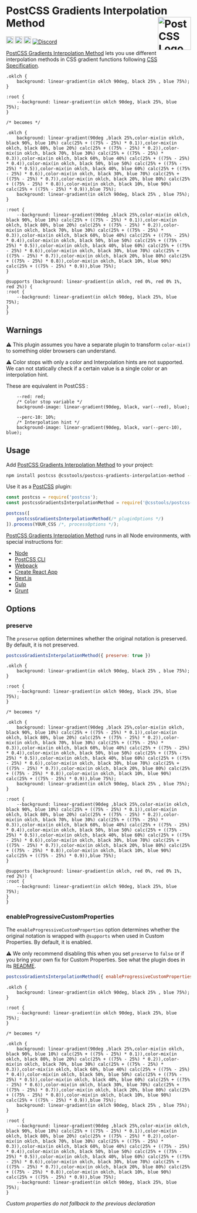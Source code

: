 # PostCSS Gradients Interpolation Method [<img src="https://postcss.github.io/postcss/logo.svg" alt="PostCSS Logo" width="90" height="90" align="right">][postcss]

[<img alt="npm version" src="https://img.shields.io/npm/v/@csstools/postcss-gradients-interpolation-method.svg" height="20">][npm-url] [<img alt="CSS Standard Status" src="https://cssdb.org/images/badges/TODO.svg" height="20">][css-url] [<img alt="Build Status" src="https://github.com/csstools/postcss-plugins/workflows/test/badge.svg" height="20">][cli-url] [<img alt="Discord" src="https://shields.io/badge/Discord-5865F2?logo=discord&logoColor=white">][discord]

[PostCSS Gradients Interpolation Method] lets you use different interpolation methods in CSS gradient functions following [CSS Specification].

```pcss
.oklch {
	background: linear-gradient(in oklch 90deg, black 25% , blue 75%);
}

:root {
	--background: linear-gradient(in oklch 90deg, black 25%, blue 75%);
}

/* becomes */

.oklch {
	background: linear-gradient(90deg ,black 25%,color-mix(in oklch, black 90%, blue 10%) calc(25% + ((75% - 25%) * 0.1)),color-mix(in oklch, black 80%, blue 20%) calc(25% + ((75% - 25%) * 0.2)),color-mix(in oklch, black 70%, blue 30%) calc(25% + ((75% - 25%) * 0.3)),color-mix(in oklch, black 60%, blue 40%) calc(25% + ((75% - 25%) * 0.4)),color-mix(in oklch, black 50%, blue 50%) calc(25% + ((75% - 25%) * 0.5)),color-mix(in oklch, black 40%, blue 60%) calc(25% + ((75% - 25%) * 0.6)),color-mix(in oklch, black 30%, blue 70%) calc(25% + ((75% - 25%) * 0.7)),color-mix(in oklch, black 20%, blue 80%) calc(25% + ((75% - 25%) * 0.8)),color-mix(in oklch, black 10%, blue 90%) calc(25% + ((75% - 25%) * 0.9)),blue 75%);
	background: linear-gradient(in oklch 90deg, black 25% , blue 75%);
}

:root {
	--background: linear-gradient(90deg ,black 25%,color-mix(in oklch, black 90%, blue 10%) calc(25% + ((75% - 25%) * 0.1)),color-mix(in oklch, black 80%, blue 20%) calc(25% + ((75% - 25%) * 0.2)),color-mix(in oklch, black 70%, blue 30%) calc(25% + ((75% - 25%) * 0.3)),color-mix(in oklch, black 60%, blue 40%) calc(25% + ((75% - 25%) * 0.4)),color-mix(in oklch, black 50%, blue 50%) calc(25% + ((75% - 25%) * 0.5)),color-mix(in oklch, black 40%, blue 60%) calc(25% + ((75% - 25%) * 0.6)),color-mix(in oklch, black 30%, blue 70%) calc(25% + ((75% - 25%) * 0.7)),color-mix(in oklch, black 20%, blue 80%) calc(25% + ((75% - 25%) * 0.8)),color-mix(in oklch, black 10%, blue 90%) calc(25% + ((75% - 25%) * 0.9)),blue 75%);
}

@supports (background: linear-gradient(in oklch, red 0%, red 0% 1%, red 2%)) {
:root {
	--background: linear-gradient(in oklch 90deg, black 25%, blue 75%);
}
}
```

## Warnings

⚠️ This plugin assumes you have a separate plugin to transform `color-mix()` to something older browsers can understand.

⚠️ Color stops with only a color and Interpolation hints are not supported.
We can not statically check if a certain value is a single color or an interpolation hint.

These are equivalent in PostCSS :

```pcss
	--red: red;
	/* Color stop variable */
	background-image: linear-gradient(90deg, black, var(--red), blue);

	--perc-10: 10%;
	/* Interpolation hint */
	background-image: linear-gradient(90deg, black, var(--perc-10), blue);
```

## Usage

Add [PostCSS Gradients Interpolation Method] to your project:

```bash
npm install postcss @csstools/postcss-gradients-interpolation-method --save-dev
```

Use it as a [PostCSS] plugin:

```js
const postcss = require('postcss');
const postcssGradientsInterpolationMethod = require('@csstools/postcss-gradients-interpolation-method');

postcss([
	postcssGradientsInterpolationMethod(/* pluginOptions */)
]).process(YOUR_CSS /*, processOptions */);
```

[PostCSS Gradients Interpolation Method] runs in all Node environments, with special
instructions for:

- [Node](INSTALL.md#node)
- [PostCSS CLI](INSTALL.md#postcss-cli)
- [Webpack](INSTALL.md#webpack)
- [Create React App](INSTALL.md#create-react-app)
- [Next.js](INSTALL.md#nextjs)
- [Gulp](INSTALL.md#gulp)
- [Grunt](INSTALL.md#grunt)

## Options

### preserve

The `preserve` option determines whether the original notation
is preserved. By default, it is not preserved.

```js
postcssGradientsInterpolationMethod({ preserve: true })
```

```pcss
.oklch {
	background: linear-gradient(in oklch 90deg, black 25% , blue 75%);
}

:root {
	--background: linear-gradient(in oklch 90deg, black 25%, blue 75%);
}

/* becomes */

.oklch {
	background: linear-gradient(90deg ,black 25%,color-mix(in oklch, black 90%, blue 10%) calc(25% + ((75% - 25%) * 0.1)),color-mix(in oklch, black 80%, blue 20%) calc(25% + ((75% - 25%) * 0.2)),color-mix(in oklch, black 70%, blue 30%) calc(25% + ((75% - 25%) * 0.3)),color-mix(in oklch, black 60%, blue 40%) calc(25% + ((75% - 25%) * 0.4)),color-mix(in oklch, black 50%, blue 50%) calc(25% + ((75% - 25%) * 0.5)),color-mix(in oklch, black 40%, blue 60%) calc(25% + ((75% - 25%) * 0.6)),color-mix(in oklch, black 30%, blue 70%) calc(25% + ((75% - 25%) * 0.7)),color-mix(in oklch, black 20%, blue 80%) calc(25% + ((75% - 25%) * 0.8)),color-mix(in oklch, black 10%, blue 90%) calc(25% + ((75% - 25%) * 0.9)),blue 75%);
	background: linear-gradient(in oklch 90deg, black 25% , blue 75%);
}

:root {
	--background: linear-gradient(90deg ,black 25%,color-mix(in oklch, black 90%, blue 10%) calc(25% + ((75% - 25%) * 0.1)),color-mix(in oklch, black 80%, blue 20%) calc(25% + ((75% - 25%) * 0.2)),color-mix(in oklch, black 70%, blue 30%) calc(25% + ((75% - 25%) * 0.3)),color-mix(in oklch, black 60%, blue 40%) calc(25% + ((75% - 25%) * 0.4)),color-mix(in oklch, black 50%, blue 50%) calc(25% + ((75% - 25%) * 0.5)),color-mix(in oklch, black 40%, blue 60%) calc(25% + ((75% - 25%) * 0.6)),color-mix(in oklch, black 30%, blue 70%) calc(25% + ((75% - 25%) * 0.7)),color-mix(in oklch, black 20%, blue 80%) calc(25% + ((75% - 25%) * 0.8)),color-mix(in oklch, black 10%, blue 90%) calc(25% + ((75% - 25%) * 0.9)),blue 75%);
}

@supports (background: linear-gradient(in oklch, red 0%, red 0% 1%, red 2%)) {
:root {
	--background: linear-gradient(in oklch 90deg, black 25%, blue 75%);
}
}
```

### enableProgressiveCustomProperties

The `enableProgressiveCustomProperties` option determines whether the original notation
is wrapped with `@supports` when used in Custom Properties. By default, it is enabled.

⚠️ We only recommend disabling this when you set `preserve` to `false` or if you bring your own fix for Custom Properties. See what the plugin does in its [README](https://github.com/csstools/postcss-plugins/tree/main/plugins/postcss-progressive-custom-properties#readme).

```js
postcssGradientsInterpolationMethod({ enableProgressiveCustomProperties: false })
```

```pcss
.oklch {
	background: linear-gradient(in oklch 90deg, black 25% , blue 75%);
}

:root {
	--background: linear-gradient(in oklch 90deg, black 25%, blue 75%);
}

/* becomes */

.oklch {
	background: linear-gradient(90deg ,black 25%,color-mix(in oklch, black 90%, blue 10%) calc(25% + ((75% - 25%) * 0.1)),color-mix(in oklch, black 80%, blue 20%) calc(25% + ((75% - 25%) * 0.2)),color-mix(in oklch, black 70%, blue 30%) calc(25% + ((75% - 25%) * 0.3)),color-mix(in oklch, black 60%, blue 40%) calc(25% + ((75% - 25%) * 0.4)),color-mix(in oklch, black 50%, blue 50%) calc(25% + ((75% - 25%) * 0.5)),color-mix(in oklch, black 40%, blue 60%) calc(25% + ((75% - 25%) * 0.6)),color-mix(in oklch, black 30%, blue 70%) calc(25% + ((75% - 25%) * 0.7)),color-mix(in oklch, black 20%, blue 80%) calc(25% + ((75% - 25%) * 0.8)),color-mix(in oklch, black 10%, blue 90%) calc(25% + ((75% - 25%) * 0.9)),blue 75%);
	background: linear-gradient(in oklch 90deg, black 25% , blue 75%);
}

:root {
	--background: linear-gradient(90deg ,black 25%,color-mix(in oklch, black 90%, blue 10%) calc(25% + ((75% - 25%) * 0.1)),color-mix(in oklch, black 80%, blue 20%) calc(25% + ((75% - 25%) * 0.2)),color-mix(in oklch, black 70%, blue 30%) calc(25% + ((75% - 25%) * 0.3)),color-mix(in oklch, black 60%, blue 40%) calc(25% + ((75% - 25%) * 0.4)),color-mix(in oklch, black 50%, blue 50%) calc(25% + ((75% - 25%) * 0.5)),color-mix(in oklch, black 40%, blue 60%) calc(25% + ((75% - 25%) * 0.6)),color-mix(in oklch, black 30%, blue 70%) calc(25% + ((75% - 25%) * 0.7)),color-mix(in oklch, black 20%, blue 80%) calc(25% + ((75% - 25%) * 0.8)),color-mix(in oklch, black 10%, blue 90%) calc(25% + ((75% - 25%) * 0.9)),blue 75%);
	--background: linear-gradient(in oklch 90deg, black 25%, blue 75%);
}
```

_Custom properties do not fallback to the previous declaration_

[cli-url]: https://github.com/csstools/postcss-plugins/actions/workflows/test.yml?query=workflow/test
[css-url]: https://cssdb.org/#TODO
[discord]: https://discord.gg/bUadyRwkJS
[npm-url]: https://www.npmjs.com/package/@csstools/postcss-gradients-interpolation-method

[Gulp PostCSS]: https://github.com/postcss/gulp-postcss
[Grunt PostCSS]: https://github.com/nDmitry/grunt-postcss
[PostCSS]: https://github.com/postcss/postcss
[PostCSS Loader]: https://github.com/postcss/postcss-loader
[PostCSS Gradients Interpolation Method]: https://github.com/csstools/postcss-plugins/tree/main/plugins/postcss-gradients-interpolation-method
[CSS Specification]: https://drafts.csswg.org/css-images-4/#linear-gradients
